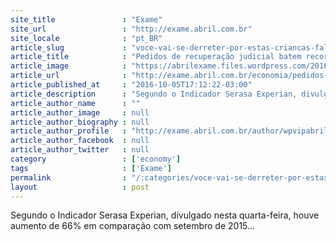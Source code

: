 ```yaml
---
site_title               : "Exame"
site_url                 : "http://exame.abril.com.br"
site_locale              : "pt_BR"
article_slug             : "voce-vai-se-derreter-por-estas-criancas-falando-de-dinheiro"
article_title            : "Pedidos de recuperação judicial batem recorde em setembro"
article_image            : "https://abrilexame.files.wordpress.com/2016/10/size_960_16_9_dinheiro10.jpg?quality=70&strip=all&w=960"
article_url              : "http://exame.abril.com.br/economia/pedidos-de-recuperacao-judicial-batem-recorde-para-setembro/"
article_published_at     : "2016-10-05T17:12:22-03:00"
article_description      : "Segundo o Indicador Serasa Experian, divulgado nesta quarta-feira, houve aumento de 66% em comparação com setembro de 2015..."
article_author_name      : ""
article_author_image     : null
article_author_biography : null
article_author_profile   : "http://exame.abril.com.br/author/wpvipabril/"
article_author_facebook  : null
article_author_twitter   : null
category                 : ['economy']
tags                     : ['Exame']
permalink                : "/:categories/voce-vai-se-derreter-por-estas-criancas-falando-de-dinheiro/"
layout                   : post
---
```


Segundo o Indicador Serasa Experian, divulgado nesta quarta-feira, houve aumento de 66% em comparação com setembro de 2015...
